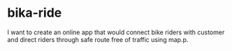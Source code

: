 # bika-ride
I want to create an online app that would connect bike riders with customer and direct riders through safe route free of traffic using map.p.
